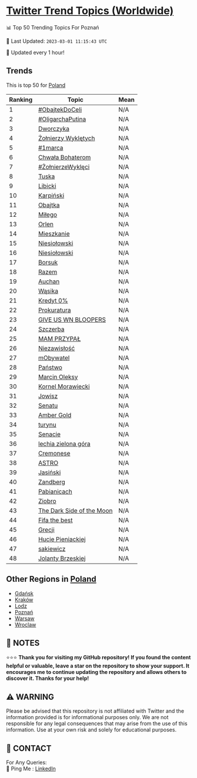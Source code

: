 [Twitter Trend Topics (Worldwide)](https://github.com/ErcinDedeoglu/Twitter-Trend-Topics)
==========


📊 Top 50 Trending Topics For Poznań

📆 Last Updated: `2023-03-01 11:15:43 UTC`

🔧 Updated every 1 hour!


## Trends

This is top 50 for [Poland](</Poland>)

| Ranking | Topic | Mean |
| ------- | ------------ | ------------ |
| 1 | [#ObajtekDoCeli](http://twitter.com/search?q=%23ObajtekDoCeli) | N/A |
| 2 | [#OligarchaPutina](http://twitter.com/search?q=%23OligarchaPutina) | N/A |
| 3 | [Dworczyka](http://twitter.com/search?q=Dworczyka) | N/A |
| 4 | [Żołnierzy Wyklętych](http://twitter.com/search?q=%c5%bbo%c5%82nierzy+Wykl%c4%99tych) | N/A |
| 5 | [#1marca](http://twitter.com/search?q=%231marca) | N/A |
| 6 | [Chwała Bohaterom](http://twitter.com/search?q=Chwa%c5%82a+Bohaterom) | N/A |
| 7 | [#ŻołnierzeWyklęci](http://twitter.com/search?q=%23%c5%bbo%c5%82nierzeWykl%c4%99ci) | N/A |
| 8 | [Tuska](http://twitter.com/search?q=Tuska) | N/A |
| 9 | [Libicki](http://twitter.com/search?q=Libicki) | N/A |
| 10 | [Karpiński](http://twitter.com/search?q=Karpi%c5%84ski) | N/A |
| 11 | [Obajtka](http://twitter.com/search?q=Obajtka) | N/A |
| 12 | [Miłego](http://twitter.com/search?q=Mi%c5%82ego) | N/A |
| 13 | [Orlen](http://twitter.com/search?q=Orlen) | N/A |
| 14 | [Mieszkanie](http://twitter.com/search?q=Mieszkanie) | N/A |
| 15 | [Niesiołowski](http://twitter.com/search?q=Niesio%c5%82owski) | N/A |
| 16 | [Niesiołowski](http://twitter.com/search?q=Niesio%c5%82owski) | N/A |
| 17 | [Borsuk](http://twitter.com/search?q=Borsuk) | N/A |
| 18 | [Razem](http://twitter.com/search?q=Razem) | N/A |
| 19 | [Auchan](http://twitter.com/search?q=Auchan) | N/A |
| 20 | [Wąsika](http://twitter.com/search?q=W%c4%85sika) | N/A |
| 21 | [Kredyt 0%](http://twitter.com/search?q=Kredyt+0%25) | N/A |
| 22 | [Prokuratura](http://twitter.com/search?q=Prokuratura) | N/A |
| 23 | [GIVE US WN BLOOPERS](http://twitter.com/search?q=GIVE+US+WN+BLOOPERS) | N/A |
| 24 | [Szczerba](http://twitter.com/search?q=Szczerba) | N/A |
| 25 | [MAM PRZYPAŁ](http://twitter.com/search?q=MAM+PRZYPA%c5%81) | N/A |
| 26 | [Niezawisłość](http://twitter.com/search?q=Niezawis%c5%82o%c5%9b%c4%87) | N/A |
| 27 | [mObywatel](http://twitter.com/search?q=mObywatel) | N/A |
| 28 | [Państwo](http://twitter.com/search?q=Pa%c5%84stwo) | N/A |
| 29 | [Marcin Oleksy](http://twitter.com/search?q=Marcin+Oleksy) | N/A |
| 30 | [Kornel Morawiecki](http://twitter.com/search?q=Kornel+Morawiecki) | N/A |
| 31 | [Jowisz](http://twitter.com/search?q=Jowisz) | N/A |
| 32 | [Senatu](http://twitter.com/search?q=Senatu) | N/A |
| 33 | [Amber Gold](http://twitter.com/search?q=Amber+Gold) | N/A |
| 34 | [turynu](http://twitter.com/search?q=turynu) | N/A |
| 35 | [Senacie](http://twitter.com/search?q=Senacie) | N/A |
| 36 | [lechia zielona góra](http://twitter.com/search?q=lechia+zielona+g%c3%b3ra) | N/A |
| 37 | [Cremonese](http://twitter.com/search?q=Cremonese) | N/A |
| 38 | [ASTRO](http://twitter.com/search?q=ASTRO) | N/A |
| 39 | [Jasiński](http://twitter.com/search?q=Jasi%c5%84ski) | N/A |
| 40 | [Zandberg](http://twitter.com/search?q=Zandberg) | N/A |
| 41 | [Pabianicach](http://twitter.com/search?q=Pabianicach) | N/A |
| 42 | [Ziobro](http://twitter.com/search?q=Ziobro) | N/A |
| 43 | [The Dark Side of the Moon](http://twitter.com/search?q=The+Dark+Side+of+the+Moon) | N/A |
| 44 | [Fifa the best](http://twitter.com/search?q=Fifa+the+best) | N/A |
| 45 | [Grecji](http://twitter.com/search?q=Grecji) | N/A |
| 46 | [Hucie Pieniackiej](http://twitter.com/search?q=Hucie+Pieniackiej) | N/A |
| 47 | [sakiewicz](http://twitter.com/search?q=sakiewicz) | N/A |
| 48 | [Jolanty Brzeskiej](http://twitter.com/search?q=Jolanty+Brzeskiej) | N/A |



## Other Regions in [Poland](</Poland>)

* [Gdańsk](</Poland/Gdańsk.md>)
* [Kraków](</Poland/Kraków.md>)
* [Lodz](</Poland/Lodz.md>)
* [Poznań](</Poland/Poznań.md>)
* [Warsaw](</Poland/Warsaw.md>)
* [Wroclaw](</Poland/Wroclaw.md>)



## 📝 NOTES

⭐⭐⭐ **Thank you for visiting my GitHub repository! If you found the content helpful or valuable, leave a star on the repository to show your support. It encourages me to continue updating the repository and allows others to discover it. Thanks for your help!**


## ⚠️ WARNING

Please be advised that this repository is not affiliated with Twitter and the information provided is for informational purposes only. We are not responsible for any legal consequences that may arise from the use of this information. Use at your own risk and solely for educational purposes.


## 📨 CONTACT

 For Any Queries:  
            🏓 Ping Me : [LinkedIn](https://www.linkedin.com/in/ercindedeoglu/)
